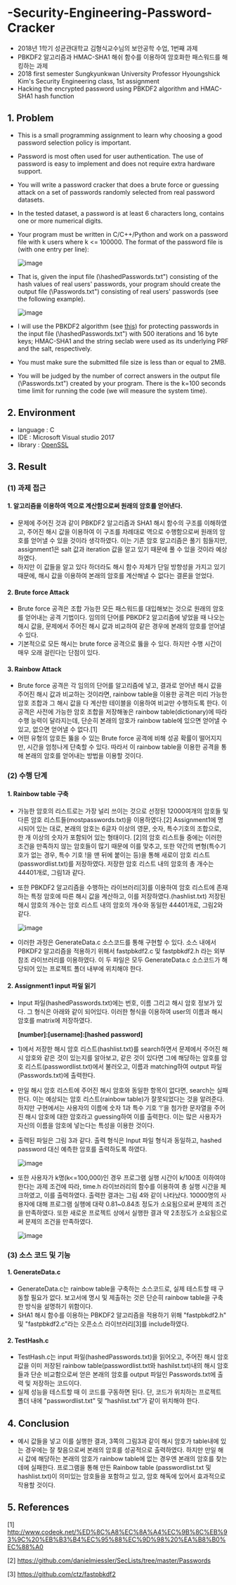 # -Security-Engineering-Password-Cracker
 - 2018년 1학기 성균관대학교 김형식교수님의 보안공학 수업, 1번째 과제
 - PBKDF2 알고리즘과 HMAC-SHA1 해쉬 함수를 이용하여 암호화한 패스워드를 해킹하는 과제
 - 2018 first semester Sungkyunkwan University Professor Hyoungshick Kim's Security Engineering class, 1st assignment
 - Hacking the encrypted password using PBKDF2 algorithm and HMAC-SHA1 hash function

## 1. Problem
 - This is a small programming assignment to learn why choosing a good password selection policy is important.
 
 - Password is most often used for user authentication. The use of password is easy to implement and does not require extra hardware support.
 - You will write a password cracker that does a brute force or guessing attack on a set of passwords randomly selected from real password datasets.
 - In the tested dataset, a password is at least 6 characters long, contains one or more numerical digits.
 - Your program must be written in C/C++/Python and work on a password file with k users where k <= 100000. The format of the password file is (with one entry per line):
   
   ![image](https://user-images.githubusercontent.com/26705935/41457050-5b9fc0fe-70bd-11e8-8114-aa73035a8d2a.png)
     
 - That is, given the input file (\hashedPasswords.txt") consisting of the hash values of real users' passwords, your program should create the output file (\Passwords.txt") consisting of real users' passwords (see the following example).
 
   ![image](https://user-images.githubusercontent.com/26705935/41457096-812a6d10-70bd-11e8-86ee-bd1de2b92d01.png)

 - I will use the PBKDF2 algorithm (see [this](http://www.ietf.org/rfc/rfc2898.txt)) for protecting passwords in the input file (\hashedPasswords.txt") with 500 iterations and 16 byte keys; HMAC-SHA1 and the string seclab were used as its underlying PRF and the salt, respectively.
 
 - You must make sure the submitted file size is less than or equal to 2MB.
 - You will be judged by the number of correct answers in the output file (\Passwords.txt") created by your program. There is the k=100 seconds time limit for running the code (we will measure the system time).
   
## 2. Environment
 - language : C
 - IDE : Microsoft Visual studio 2017
 - library : [OpenSSL](https://www.openssl.org/)
 
## 3. Result
### (1) 과제 접근
#### 1. 알고리즘을 이용하여 역으로 계산함으로써 원래의 암호를 얻어낸다.
 - 문제에 주어진 것과 같이 PBKDF2 알고리즘과 SHA1 해시 함수의 구조를 이해하였고, 주어진 해시 값을 이용하여 이 구조를 차례대로 역으로 수행함으로써 원래의 암호를 얻어낼 수 있을 것이라 생각하였다. 이는 기존 암호 알고리즘은 풀기 힘들지만, assignment1은 salt 값과 iteration 값을 알고 있기 때문에 풀 수 있을 것이라 예상하였다. 
 - 하지만 이 값들을 알고 있다 하더라도 해시 함수 자체가 단일 방향성을 가지고 있기 때문에, 해시 값을 이용하여 본래의 암호를 계산해낼 수 없다는 결론을 얻었다.
 
#### 2. Brute force Attack
 - Brute force 공격은 조합 가능한 모든 패스워드를 대입해보는 것으로 원래의 암호를 얻어내는 공격 기법이다. 임의의 단어를 PBKDF2 알고리즘에 넣었을 때 나오는 해시 값을, 문제에서 주어진 해시 값과 비교하여 같은 경우에 본래의 암호를 얻어낼 수 있다. 
 - 기본적으로 모든 해시는 brute force 공격으로 뚫을 수 있다. 하지만 수행 시간이 매우 오래 걸린다는 단점이 있다.
 
#### 3. Rainbow Attack
 - Brute force 공격은 각 임의의 단어를 알고리즘에 넣고, 결과로 얻어낸 해시 값을 주어진 해시 값과 비교하는 것이라면, rainbow table을 이용한 공격은 미리 가능한 암호 조합과 그 해시 값을 다 계산한 테이블을 이용하여 비교만 수행하도록 한다. 이 공격은 사전에 가능한 암호 조합을 저장해놓은 rainbow table(dictionary)에 따라 수행 능력이 달라지는데, 단순히 본래의 암호가 rainbow table에 있으면 얻어낼 수 있고, 없으면 얻어낼 수 없다.[1]
 - 어떤 유형의 암호든 뚫을 수 있는 Brute force 공격에 비해 성공 확률이 떨어지지만, 시간을 엄청나게 단축할 수 있다. 따라서 이 rainbow table을 이용한 공격을 통해 본래의 암호를 얻어내는 방법을 이용할 것이다.
 
### (2) 수행 단계
#### 1. Rainbow table 구축
 - 가능한 암호의 리스트로는 가장 널리 쓰이는 것으로 선정된 12000여개의 암호들 및 다른 암호 리스트들(mostpasswords.txt)을 이용하였다.[2] Assignment1에 명시되어 있는 대로, 본래의 암호는 6글자 이상의 영문, 숫자, 특수기호의 조합으로, 한 개 이상의 숫자가 포함되어 있는 형태이다. [2]의 암호 리스트들 중에는 이러한 조건을 만족하지 않는 암호들이 많기 때문에 이를 맞추고, 또한 약간의 변형(특수기호가 없는 경우, 특수 기호 !을 맨 뒤에 붙이는 등)을 통해 새로이 암호 리스트(passwordlist.txt)를 저장하였다. 저장한 암호 리스트 내의 암호의 총 개수는 44401개로, 그림1과 같다.
 
 - 또한 PBKDF2 알고리즘을 수행하는 라이브러리[3]를 이용하여 암호 리스트에 존재하는 특정 암호에 따른 해시 값을 계산하고, 이를 저장하였다.(hashlist.txt) 저장된 해시 암호의 개수는 암호 리스트 내의 암호의 개수와 동일한 44401개로, 그림2와 같다.
 
   ![image](https://user-images.githubusercontent.com/26705935/41457415-83bdd0ac-70be-11e8-8cc1-d37a6f0bb359.png)
 
 - 이러한 과정은 GenerateData.c 소스코드를 통해 구현할 수 있다. 소스 내에서 PBKDF2 알고리즘을 적용하기 위해서 fastpbkdf2.c 및 fastpbkdf2.h 라는 외부 참조 라이브러리를 이용하였다. 이 두 파일은 모두 GenerateData.c 소스코드가 해당되어 있는 프로젝트 폴더 내부에 위치해야 한다.

#### 2. Assignment1 input 파일 읽기
 - Input 파일(hashedPasswords.txt)에는 번호, 이름 그리고 해시 암호 정보가 있다. 그 형식은 아래와 같이 되어있다. 이러한 형식을 이용하여 user의 이름과 해시 암호를 matrix에 저장하였다.

     **[number]:[username]:[hashed password]**

 - 1)에서 저장한 해시 암호 리스트(hashlist.txt)를 search하면서 문제에서 주어진 해시 암호와 같은 것이 있는지를 알아보고, 같은 것이 있다면 그에 해당하는 암호를 암호 리스트(passwordlist.txt)에서 불러오고, 이름과 matching하여 output 파일(Passwords.txt)에 출력한다.

 - 만일 해시 암호 리스트에 주어진 해시 암호와 동일한 항목이 없다면, search는 실패한다. 이는 예상되는 암호 리스트(rainbow table)가 잘못되었다는 것을 알려준다. 하지만 구현에서는 사용자의 이름에 숫자 1과 특수 기호 ‘!’을 첨가한 문자열을 주어진 해시 암호에 대한 암호라고 guessing하여 이를 출력한다. 이는 많은 사용자가 자신의 이름을 암호에 넣는다는 특성을 이용한 것이다.

 - 출력된 파일은 그림 3과 같다. 출력 형식은 Input 파일 형식과 동일하고, hashed password 대신 예측한 암호를 출력하도록 하였다.
 
   ![image](https://user-images.githubusercontent.com/26705935/41457468-b99ec06e-70be-11e8-9930-815a56d33ff0.png)
   
 - 또한 사용자가 k명(k<=100,000)인 경우 프로그램 실행 시간이 k/100초 이하여야 한다는 과제 조건에 따라, time.h 라이브러리의 함수를 이용하여 총 실행 시간을 체크하였고, 이를 출력하였다. 출력한 결과는 그림 4와 같이 나타났다. 10000명의 사용자에 대해 프로그램 실행에 대략 0.81~0.84초 정도가 소요됨으로써 문제의 조건을 만족하였다. 또한 새로운 프로젝트 상에서 실행한 결과 약 2초정도가 소요됨으로써 문제의 조건을 만족하였다.
 
   ![image](https://user-images.githubusercontent.com/26705935/41457511-d89cce84-70be-11e8-96da-2d5beb7b2272.png)
   
 ### (3) 소스 코드 및 기능
 #### 1. GenerateData.c
 - GenerateData.c는 rainbow table을 구축하는 소스코드로, 실제 테스트할 때 구동할 필요가 없다. 보고서에 명시 및 제출하는 것은 단순히 rainbow table을 구축한 방식을 설명하기 위함이다.
 - SHA1 해시 함수를 이용하는 PBKDF2 알고리즘을 적용하기 위해 "fastpbkdf2.h" 및 "fastpbkdf2.c"라는 오픈소스 라이브러리[3]를 include하였다.

#### 2. TestHash.c
 - TestHash.c는 input 파일(hashedPasswords.txt)을 읽어오고, 주어진 해시 암호 값을 이미 저장된 rainbow table(passwordlist.txt와 hashilst.txt)내의 해시 암호들과 단순 비교함으로써 얻은 본래의 암호를 output 파일인 Passwords.txt에 출력 및 저장하는 코드이다. 
  - 실제 성능을 테스트할 때 이 코드를 구동하면 된다. 단, 코드가 위치하는 프로젝트 폴더 내에 "passwordlist.txt" 및 “hashlist.txt"가 같이 위치해야 한다.
 
## 4. Conclusion
 - 예시 값들을 넣고 이를 실행한 결과, 3쪽의 그림3과 같이 해시 암호가 table내에 있는 경우에는 잘 찾음으로써 본래의 암호를 성공적으로 출력하였다. 하지만 만일 해시 값에 해당하는 본래의 암호가 rainbow table에 없는 경우엔 본래의 암호를 찾는데에 실패한다. 프로그램을 통해 만든 Rainbow table (passwordlist.txt 및 hashlist.txt)이 의미있는 암호들을 포함하고 있고, 암호 해독에 있어서 효과적으로 작용할 것이다.
 
## 5. References
 [1] http://www.codeok.net/%ED%8C%A8%EC%8A%A4%EC%9B%8C%EB%93%9C%20%EB%B3%B4%EC%95%88%EC%9D%98%20%EA%B8%B0%EC%88%A0
 
 [2] https://github.com/danielmiessler/SecLists/tree/master/Passwords
 
 [3] https://github.com/ctz/fastpbkdf2

